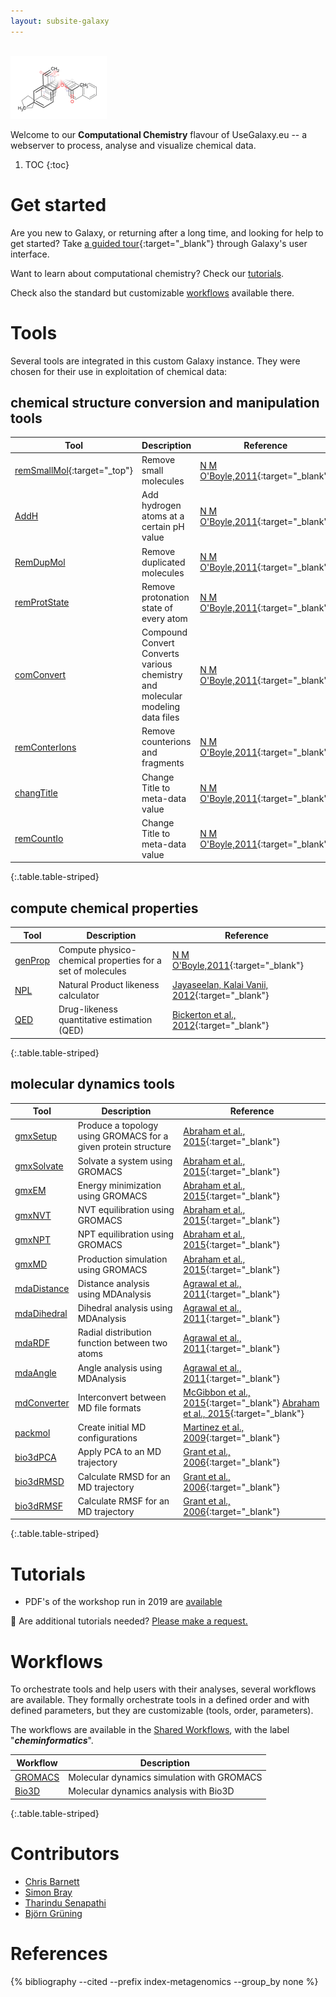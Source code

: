 ```yaml
---
layout: subsite-galaxy
---
```



<br/>
<img src="/assets/media/cheminformatics.png" height="100px" alt="Cheminformatics"/>

Welcome to our **Computational Chemistry** flavour of UseGalaxy.eu -- a webserver to process, analyse and visualize chemical data.


1. TOC
{:toc}


# Get started

Are you new to Galaxy, or returning after a long time, and looking for help to get started? Take [a guided tour](https://cheminformatics.usegalaxy.eu/tours/core.galaxy_ui){:target="_blank"} through Galaxy's user interface.

Want to learn about computational chemistry? Check our [tutorials](#tutorials).

Check also the standard but customizable [workflows](#workflows) available there.

# Tools

Several tools are integrated in this custom Galaxy instance. They were chosen for their use in exploitation of chemical data:


## chemical structure conversion and manipulation tools

Tool | Description | Reference
--- | --- | ---
[remSmallMol](https://cheminformatics.usegalaxy.eu/?tool_id=toolshed.g2.bx.psu.edu/repos/bgruening/openbabel_remsmall/openbabel_remSmall/){:target="_top"} | Remove small molecules | [N M O'Boyle,2011](https://doi.org/10.1186/1758-2946-3-33){:target="_blank"}
[AddH](https://cheminformatics.usegalaxy.eu/?tool_id=toolshed.g2.bx.psu.edu/repos/bgruening/openbabel_addh/openbabel_addh/) | Add hydrogen atoms at a certain pH value | [N M O'Boyle,2011](https://doi.org/10.1186/1758-2946-3-33){:target="_blank"}
[RemDupMol](https://cheminformatics.usegalaxy.eu/?tool_id=toolshed.g2.bx.psu.edu/repos/bgruening/openbabel_remduplicates/openbabel_remDuplicates/) | Remove duplicated molecules  | [N M O'Boyle,2011](https://doi.org/10.1186/1758-2946-3-33){:target="_blank"}
[remProtState](https://cheminformatics.usegalaxy.eu/?tool_id=toolshed.g2.bx.psu.edu/repos/bgruening/openbabel_remove_protonation_state/openbabel_remove_protonation_state) | Remove protonation state of every atom | [N M O'Boyle,2011](https://doi.org/10.1186/1758-2946-3-33){:target="_blank"}
[comConvert](https://cheminformatics.usegalaxy.eu/?tool_id=toolshed.g2.bx.psu.edu/repos/bgruening/openbabel_compound_convert/openbabel_compound_convert/) | Compound Convert Converts various chemistry and molecular modeling data files | [N M O'Boyle,2011](https://doi.org/10.1186/1758-2946-3-33){:target="_blank"}
[remConterIons](https://cheminformatics.usegalaxy.eu/?tool_id=toolshed.g2.bx.psu.edu/repos/bgruening/openbabel_remions/openbabel_remIons/) | Remove counterions and fragments | [N M O'Boyle,2011](https://doi.org/10.1186/1758-2946-3-33){:target="_blank"}
[changTitle](https://cheminformatics.usegalaxy.eu/?tool_id=toolshed.g2.bx.psu.edu/repos/bgruening/openbabel_change_title/openbabel_change_title) | Change Title to meta-data value | [N M O'Boyle,2011](https://doi.org/10.1186/1758-2946-3-33){:target="_blank"}
[remCountIo](https://cheminformatics.usegalaxy.eu/?tool_id=toolshed.g2.bx.psu.edu/repos/bgruening/openbabel_change_title/openbabel_change_title) | Change Title to meta-data value | [N M O'Boyle,2011](https://doi.org/10.1186/1758-2946-3-33){:target="_blank"}
{:.table.table-striped}


## compute chemical properties

Tool | Description | Reference
--- | --- | ---
[genProp](https://cheminformatics.usegalaxy.eu/?tool_id=toolshed.g2.bx.psu.edu/repos/bgruening/openbabel_genprop/openbabel_genProp/) | Compute physico-chemical properties for a set of molecules  | [N M O'Boyle,2011](https://doi.org/10.1186/1758-2946-3-33){:target="_blank"}
[NPL](https://cheminformatics.usegalaxy.eu/?tool_id=toolshed.g2.bx.psu.edu/repos/bgruening/natural_product_likeness/ctb_np-likeness-calculator) | Natural Product likeness calculator  | [Jayaseelan, Kalai Vanii, 2012](http://dx.doi.org/10.1186/1471-2105-13-106){:target="_blank"}
[QED](https://cheminformatics.usegalaxy.eu/??tool_id=toolshed.g2.bx.psu.edu/repos/bgruening/silicos_it/ctb_silicos_qed/0.1) | Drug-likeness quantitative estimation (QED) | [Bickerton et al., 2012](https://doi.org/10.1038/nchem.1243){:target="_blank"}
{:.table.table-striped}

## molecular dynamics tools

Tool | Description | Reference
--- | --- | ---
[gmxSetup](https://cheminformatics.usegalaxy.eu/?tool_id=toolshed.g2.bx.psu.edu/repos/chemteam/gmx_setup/gmx_setup/2018.2/) | Produce a topology using GROMACS for a given protein structure  | [Abraham et al., 2015](https://doi.org/10.1016/j.softx.2015.06.001){:target="_blank"}
[gmxSolvate](https://cheminformatics.usegalaxy.eu/?tool_id=toolshed.g2.bx.psu.edu/repos/chemteam/gmx_solvate/gmx_solvate/2018.2//) | Solvate a system using GROMACS | [Abraham et al., 2015](https://doi.org/10.1016/j.softx.2015.06.001){:target="_blank"}
[gmxEM](https://cheminformatics.usegalaxy.eu/?tool_id=toolshed.g2.bx.psu.edu/repos/chemteam/gmx_em/gmx_em/2018.2/) | Energy minimization using GROMACS  | [Abraham et al., 2015](https://doi.org/10.1016/j.softx.2015.06.001){:target="_blank"}
[gmxNVT](https://cheminformatics.usegalaxy.eu/?tool_id=toolshed.g2.bx.psu.edu/repos/chemteam/gmx_nvt/gmx_nvt/2018.2/) | NVT equilibration using GROMACS  | [Abraham et al., 2015](https://doi.org/10.1016/j.softx.2015.06.001){:target="_blank"}
[gmxNPT](https://cheminformatics.usegalaxy.eu/?tool_id=toolshed.g2.bx.psu.edu/repos/chemteam/gmx_npt/gmx_npt/2018.2/) |  NPT equilibration using GROMACS  | [Abraham et al., 2015](https://doi.org/10.1016/j.softx.2015.06.001){:target="_blank"}
[gmxMD](https://cheminformatics.usegalaxy.eu/?tool_id=toolshed.g2.bx.psu.edu/repos/chemteam/gmx_md/gmx_md/2018.2/) | Production simulation using GROMACS  | [Abraham et al., 2015](https://doi.org/10.1016/j.softx.2015.06.001){:target="_blank"}
[mdaDistance](https://cheminformatics.usegalaxy.eu/?tool_id=toolshed.g2.bx.psu.edu/repos/chemteam/mdanalysis_distance/mdanalysis_distance/0.18/) | Distance analysis using MDAnalysis  | [Agrawal et al., 2011](https://doi.org/10.1002/jcc.21787){:target="_blank"}
[mdaDihedral](https://cheminformatics.usegalaxy.eu/?tool_id=toolshed.g2.bx.psu.edu/repos/chemteam/mdanalysis_dihedral/mdanalysis_dihedral/0.18/) | Dihedral analysis using MDAnalysis  | [Agrawal et al., 2011](https://doi.org/10.1002/jcc.21787){:target="_blank"}
[mdaRDF](https://cheminformatics.usegalaxy.eu/?tool_id=toolshed.g2.bx.psu.edu/repos/chemteam/mdanalysis_rdf/mdanalysis_rdf/0.18/) | Radial distribution function between two atoms  | [Agrawal et al., 2011](https://doi.org/10.1002/jcc.21787){:target="_blank"}
[mdaAngle](https://cheminformatics.usegalaxy.eu/?tool_id=toolshed.g2.bx.psu.edu/repos/chemteam/mdanalysis_angle/mdanalysis_angle/0.18/) | Angle analysis using MDAnalysis | [Agrawal et al., 2011](https://doi.org/10.1002/jcc.21787){:target="_blank"}
[mdConverter](https://cheminformatics.usegalaxy.eu/?tool_id=toolshed.g2.bx.psu.edu/repos/chemteam/md_converter/md_converter/1.9.1/) | Interconvert between MD file formats | [McGibbon et al., 2015](https://doi.org/10.1016/j.bpj.2015.08.015){:target="_blank"} [Abraham et al., 2015](https://doi.org/10.1016/j.softx.2015.06.001){:target="_blank"}
[packmol](https://cheminformatics.usegalaxy.eu/?tool_id=toolshed.g2.bx.psu.edu/repos/chemteam/packmol/packmol/18.16/) | Create initial MD configurations | [Martinez et al., 2009](https://doi.org/10.1002/jcc.21224){:target="_blank"}
[bio3dPCA](https://cheminformatics.usegalaxy.eu/?tool_id=toolshed.g2.bx.psu.edu/repos/chemteam/bio3d_pca/bio3d_pca/2.3/) | Apply PCA to an MD trajectory | [Grant et al., 2006](https://doi.org/10.1093/bioinformatics/btl461){:target="_blank"}
[bio3dRMSD](https://cheminformatics.usegalaxy.eu/?tool_id=toolshed.g2.bx.psu.edu/repos/chemteam/bio3d_rmsd/bio3d_rmsd/2.3/) | Calculate RMSD for an MD trajectory | [Grant et al., 2006](https://doi.org/10.1093/bioinformatics/btl461){:target="_blank"}
[bio3dRMSF](https://cheminformatics.usegalaxy.eu/?tool_id=toolshed.g2.bx.psu.edu/repos/chemteam/bio3d_rmsf/bio3d_rmsf/2.3/) | Calculate RMSF for an MD trajectory | [Grant et al., 2006](https://doi.org/10.1093/bioinformatics/btl461){:target="_blank"}
{:.table.table-striped}

# Tutorials
- PDF's of the workshop run in 2019 are [available](https://drive.google.com/open?id=10oxT2Vl4rBdyNR8iHjer4Q77Ra56-jIp)

:raising_hand: Are additional tutorials needed? [Please make a request.](https://github.com/galaxycomputationalchemistry/galaxy-tools-compchem/issues)

# Workflows

To orchestrate tools and help users with their analyses, several workflows are available. They formally orchestrate tools in a defined order and with defined parameters, but they are customizable (tools, order, parameters).

The workflows are available in the [Shared Workflows](https://cheminformatics.usegalaxy.eu/workflows/list_published), with the label "***cheminformatics***".

Workflow | Description
--- | ---
[GROMACS](https://cheminformatics.usegalaxy.eu/u/simonbray/w/molecular-dynamics-1) | Molecular dynamics simulation with GROMACS
[Bio3D](https://cheminformatics.usegalaxy.eu/u/tsenapathi/w/md-analysis-using-bio3d) | Molecular dynamics analysis with Bio3D
{:.table.table-striped}

# Contributors

  * [Chris Barnett](https://github.com/chrisbarnettster)
  * [Simon Bray](https://github.com/simonbray)
  * [Tharindu Senapathi](https://github.com/tsenapathi)
  * [Björn Grüning](https://github.com/bgruening)

# References

{% bibliography --cited --prefix index-metagenomics --group_by none %}
